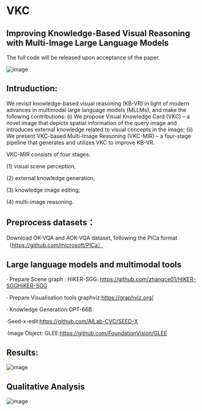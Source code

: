 # VKC
**Improving Knowledge-Based Visual Reasoning with Multi-Image Large Language Models**
-

The full code will be released upon acceptance of the paper.

![image](https://github.com/user-attachments/assets/e8a55419-9d21-4b92-b7dc-ec4abe166cfe)


Intruduction:
-
We revisit knowledge-based visual reasoning (KB-VR) in light of modern advances in multimodal large language models (MLLMs), and make the following contributions: (i) We propose Visual Knowledge Card (VKC) – a novel image that depicts spatial information of the query image and introduces external knowledge related to visual concepts in the image; (ii) We present VKC-based Multi-Image Reasoning (VKC-MIR) – a four-stage pipeline that generates and utilizes VKC to improve KB-VR.

VKC-MIR consists of four stages: 

(1) visual scene perception;

(2) external knowledge generation;

(3) knowledge image editing; 

(4) multi-image reasoning.

Preprocess datasets： 
-
Download OK-VQA and AOK-VQA dataset, following the PICa format （https://github.com/microsoft/PICa）

Large language models and multimodal tools
-
· Prepare Scene graph :
HiKER-SGG:  https://github.com/zhangce01/HiKER-SGGHiKER-SGG 

· Prepare Visualisation tools
graphviz:https://graphviz.org/

· Knowledge Generation:OPT-66B

·Seed-x-edit:https://github.com/AILab-CVC/SEED-X

·Image Object:
GLEE:https://github.com/FoundationVision/GLEE


Results:
-
![image](https://github.com/user-attachments/assets/1a5b61a2-0774-4cc4-8509-e297a1f3e979)

**Qualitative Analysis**
-

![image](https://github.com/user-attachments/assets/8d1a2131-53e1-42b4-a8af-14834b496630)



